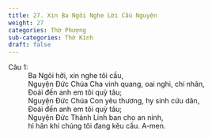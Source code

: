 ```yaml
---
title: 27. Xin Ba Ngôi Nghe Lời Cầu Nguyện
weight: 27
categories: Thờ Phượng
sub-categories: Thờ Kính
draft: false
---
```

<dl><dt>Câu 1:</dt><dd data-verse="1">Ba Ngôi hỡi, xin nghe tôi cầu, <br/>Nguyện Đức Chúa Cha vinh quang, oai nghi, chí nhân, <br/>Đoái đến anh em tôi quỳ tâu; <br/>Nguyện Đức Chúa Con yêu thương, hy sinh cứu dân, <br/>Đoái đến anh em tôi quỳ tâu; <br/>Nguyện Đức Thánh Linh ban cho an ninh, <br/>hỉ hân khi chúng tôi đang kêu cầu. A-men. </dd></dl>